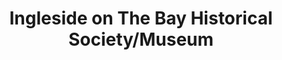 ---
layout: repo
title: "Ingleside on The Bay Historical Society/Museum"
id: 16980
permalink: repos/16980/
---